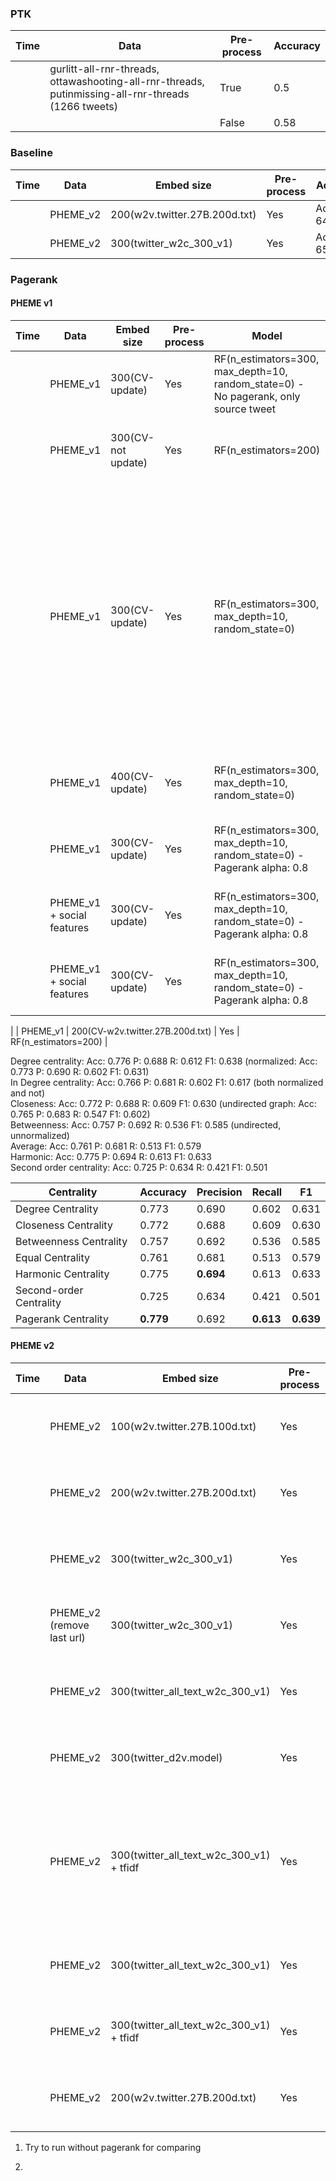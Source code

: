 ### PTK

Time | Data | Pre-process | Accuracy
--- | --- | --- | ---
| | gurlitt-all-rnr-threads, ottawashooting-all-rnr-threads, putinmissing-all-rnr-threads (1266 tweets) | True | 0.5
| | | False | 0.58

### Baseline

Time | Data | Embed size | Pre-process | Accuracy
--- | --- | --- | --- | ---
| | PHEME_v2 | 200(w2v.twitter.27B.200d.txt) | Yes | Accuracy: 64.782
| | PHEME_v2 | 300(twitter_w2c_300_v1) | Yes | Accuracy: 65.664

### Pagerank

#### PHEME v1
Time | Data | Embed size | Pre-process | Model | Accuracy
--- | --- | --- | --- | --- | ---
| | PHEME_v1 | 300(CV-update) | Yes | RF(n_estimators=300, max_depth=10, random_state=0) - No pagerank, only source tweet | Acc: 0.679 P: 0.610 R: 0.364 F1: 0.370
| | PHEME_v1 | 300(CV-not update) | Yes | RF(n_estimators=200) | Acc: 0.706 P: 0.763 R: 0.358 F1: 0.473
| | PHEME_v1 | 300(CV-update) | Yes | RF(n_estimators=300, max_depth=10, random_state=0) | Acc: 0.776 P: 0.689 R: 0.612 F1: 0.636 (wrong: Acc: 0.753 P: 0.715 R: 0.599 F1: 0.638 (Acc: 0.753 P: 0.710 R: 0.612 F1: 0.642 / Acc: 0.758 P: 0.716 R: 0.597 F1: 0.645))
| | PHEME_v1 | 400(CV-update) | Yes | RF(n_estimators=300, max_depth=10, random_state=0) | Acc: 0.774 P: 0.685 R: 0.624 F1: 0.638
| | PHEME_v1 | 300(CV-update) | Yes | RF(n_estimators=300, max_depth=10, random_state=0) - Pagerank alpha: 0.8 | Acc: 0.779 P: 0.692 R: 0.613 F1: 0.639
| | PHEME_v1 + social features | 300(CV-update) | Yes | RF(n_estimators=300, max_depth=10, random_state=0) - Pagerank alpha: 0.8 | Acc: 0.780 P: 0.701 R: 0.614 F1: 0.642
| | PHEME_v1 + social features | 300(CV-update) | Yes | RF(n_estimators=300, max_depth=10, random_state=0) - Pagerank alpha: 0.8 | Acc: 0.783 P: 0.704 R: 0.616 F1: 0.647

| | PHEME_v1 | 200(CV-w2v.twitter.27B.200d.txt) | Yes | RF(n_estimators=200) | 


Degree centrality: Acc: 0.776 P: 0.688 R: 0.612 F1: 0.638 (normalized: Acc: 0.773 P: 0.690 R: 0.602 F1: 0.631)  
In Degree centrality: Acc: 0.766 P: 0.681 R: 0.602 F1: 0.617 (both normalized and not)  
Closeness: Acc: 0.772 P: 0.688 R: 0.609 F1: 0.630 (undirected graph: Acc: 0.765 P: 0.683 R: 0.547 F1: 0.602)  
Betweenness: Acc: 0.757 P: 0.692 R: 0.536 F1: 0.585 (undirected, unnormalized)  
Average: Acc: 0.761 P: 0.681 R: 0.513 F1: 0.579  
Harmonic: Acc: 0.775 P: 0.694 R: 0.613 F1: 0.633  
Second order centrality: Acc: 0.725 P: 0.634 R: 0.421 F1: 0.501  

Centrality | Accuracy | Precision | Recall | F1
--- | --- | --- | --- | ---
Degree Centrality | 0.773 | 0.690 | 0.602 | 0.631
Closeness Centrality | 0.772 | 0.688 | 0.609 | 0.630
Betweenness Centrality | 0.757 | 0.692 | 0.536 | 0.585
Equal Centrality | 0.761 | 0.681 | 0.513 | 0.579
Harmonic Centrality | 0.775 | **0.694** | 0.613 | 0.633
Second-order Centrality | 0.725 | 0.634 | 0.421 | 0.501
Pagerank Centrality | **0.779** | 0.692 | **0.613** | **0.639**

#### PHEME v2
Time | Data | Embed size | Pre-process | Model | Accuracy
--- | --- | --- | --- | --- | ---
| | PHEME_v2 | 100(w2v.twitter.27B.100d.txt) | Yes | RF | Acc: 0.733 P: 0.715 R: 0.490 F1: 0.581
| | PHEME_v2 | 200(w2v.twitter.27B.200d.txt) | Yes | RF | Acc: 0.752 P: 0.752 R: 0.514 F1: 0.611
| | PHEME_v2 | 300(twitter_w2c_300_v1) | Yes | RF | Acc: 0.771 P: 0.749 R: 0.594 F1: 0.663
| | PHEME_v2 (remove last url) | 300(twitter_w2c_300_v1) | Yes | RF | Acc: 0.762 P: 0.734 R: 0.580 F1: 0.648
| | PHEME_v2 | 300(twitter_all_text_w2c_300_v1) | Yes | RF | Acc: 0.810 P: 0.799 R: 0.664 F1: 0.725
| | PHEME_v2 | 300(twitter_d2v.model) | Yes | RF | Acc: 0.692 P: 0.643 R: 0.417 F1: 0.506
| | PHEME_v2 | 300(twitter_all_text_w2c_300_v1) + tfidf | Yes | RF | Acc: 0.812 P: 0.792 R: 0.680 F1: 0.732 (original data, if fix wrong data acc will reduce)
| | PHEME_v2 | 300(twitter_all_text_w2c_300_v1) | Yes | RF(n_estimators=200, random_state=0) | Acc: 0.837 P: 0.818 R: 0.733 F1: 0.773
| | PHEME_v2 | 300(twitter_all_text_w2c_300_v1) + tfidf | Yes | RF(n_estimators=200, random_state=0) | Acc: 0.841 P: 0.823 R: 0.738 F1: 0.778
| | PHEME_v2 | 200(w2v.twitter.27B.200d.txt) | Yes | RF(n_estimators=200, random_state=0) | Acc: 0.803 P: 0.823 R: 0.610 F1: 0.701


1. Try to run without pagerank for comparing


2. 
